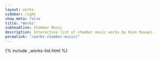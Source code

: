```yaml
---
layout: works
sidebar: right
show_meta: false
title: "Works"
subheadline: Chamber Music
description: Interactive list of chamber music works by Kian Ravaei.
permalink: "/works-chamber-music/"
---
```


{% include _works-list.html %}